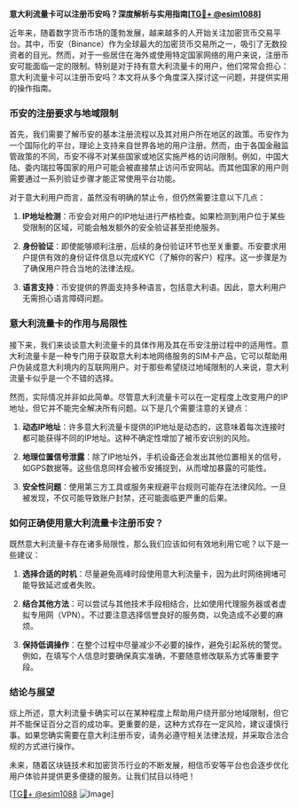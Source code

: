 **意大利流量卡可以注册币安吗？深度解析与实用指南[[TG💪+ @esim1088](https://t.me/s/esim1088)]**

近年来，随着数字货币市场的蓬勃发展，越来越多的人开始关注加密货币交易平台。其中，币安（Binance）作为全球最大的加密货币交易所之一，吸引了无数投资者的目光。然而，对于一些居住在海外或使用特定国家网络的用户来说，注册币安可能面临一定的限制。特别是对于持有意大利流量卡的用户，他们常常会担心：意大利流量卡可以注册币安吗？本文将从多个角度深入探讨这一问题，并提供实用的操作指南。

### 币安的注册要求与地域限制

首先，我们需要了解币安的基本注册流程以及其对用户所在地区的政策。币安作为一个国际化的平台，理论上支持来自世界各地的用户注册。然而，由于各国金融监管政策的不同，币安不得不对某些国家或地区实施严格的访问限制。例如，中国大陆、委内瑞拉等国家的用户可能会被直接禁止访问币安网站。而其他国家的用户则需要通过一系列验证步骤才能正常使用平台功能。

对于意大利用户而言，虽然没有明确的禁止令，但仍然需要注意以下几点：

1. **IP地址检测**：币安会对用户的IP地址进行严格检查。如果检测到用户位于某些受限制的区域，可能会触发额外的安全验证甚至拒绝服务。
   
2. **身份验证**：即使能够顺利注册，后续的身份验证环节也至关重要。币安要求用户提供有效的身份证件信息以完成KYC（了解你的客户）程序。这一步骤是为了确保用户符合当地的法律法规。

3. **语言支持**：币安提供的界面支持多种语言，包括意大利语。因此，意大利用户无需担心语言障碍问题。

### 意大利流量卡的作用与局限性

接下来，我们来谈谈意大利流量卡的具体作用及其在币安注册过程中的适用性。意大利流量卡是一种专门用于获取意大利本地网络服务的SIM卡产品，它可以帮助用户伪装成意大利境内的互联网用户。对于那些希望绕过地域限制的人来说，意大利流量卡似乎是一个不错的选择。

然而，实际情况并非如此简单。尽管意大利流量卡可以在一定程度上改变用户的IP地址，但它并不能完全解决所有问题。以下是几个需要注意的关键点：

1. **动态IP地址**：许多意大利流量卡提供的IP地址是动态的，这意味着每次连接时都可能获得不同的IP地址。这种不确定性增加了被币安识别的风险。
   
2. **地理位置信号泄露**：除了IP地址外，手机设备还会发出其他位置相关的信号，如GPS数据等。这些信息同样会被币安捕捉到，从而增加暴露的可能性。

3. **安全性问题**：使用第三方工具或服务来规避平台规则可能存在法律风险。一旦被发现，不仅可能导致账户封禁，还可能面临更严重的后果。

### 如何正确使用意大利流量卡注册币安？

既然意大利流量卡存在诸多局限性，那么我们应该如何有效地利用它呢？以下是一些建议：

1. **选择合适的时机**：尽量避免高峰时段使用意大利流量卡，因为此时网络拥堵可能导致延迟或者失败。
   
2. **结合其他方法**：可以尝试与其他技术手段相结合，比如使用代理服务器或者虚拟专用网（VPN）。不过要注意选择信誉良好的服务商，以免造成不必要的麻烦。

3. **保持低调操作**：在整个过程中尽量减少不必要的操作，避免引起系统的警觉。例如，在填写个人信息时要确保真实准确，不要随意修改联系方式等重要字段。

### 结论与展望

综上所述，意大利流量卡确实可以在某种程度上帮助用户绕开部分地域限制，但它并不能保证百分之百的成功率。更重要的是，这种方式存在一定风险，建议谨慎行事。如果您确实需要在意大利注册币安，请务必遵守相关法律法规，并采取合法合规的方式进行操作。

未来，随着区块链技术和加密货币行业的不断发展，相信币安等平台也会逐步优化用户体验并提供更多便捷的服务。让我们拭目以待吧！

[[TG💪+ @esim1088](https://t.me/s/esim1088) ![Image](https://i.postimg.cc/4NQfJmqS/Snipaste-2025-05-13-00-14-12.png)]